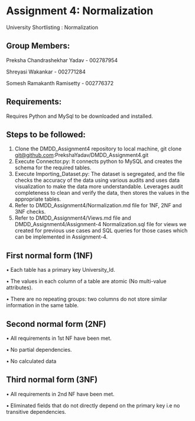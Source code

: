 # Assignment 4: Normalization

  University Shortlisting : Normalization

## Group Members:

  Preksha Chandrashekhar Yadav - 002787954

  Shreyasi Wakankar - 002771284

  Somesh Ramakanth Ramisetty - 002776372

## Requirements:

  Requires Python and MySql to be downloaded and installed.

## Steps to be followed:

1.	Clone the DMDD_Assignment4 repository to local machine,
    git clone git@github.com:PrekshaYadav/DMDD_Assignment4.git
2.	Execute Connector.py: It connects python to MySQL and creates the schema for the required tables.
3.	Execute Importing_Dataset.py: The dataset is segregated, and the file checks the accuracy of the data using various audits and uses data visualization to make the       data more understandable. Leverages audit completeness to clean and verify the data, then stores the values in the appropriate tables.
4.	Refer to DMDD_Assignment4/Normalization.md file for 1NF, 2NF and 3NF checks.
5.	Refer to DMDD_Assignment4/Views.md file and DMDD_Assignment4/Assignment-4 Normalization.sql file for views we created for previous use cases and SQL queries for         those cases which can be implemented in Assignment-4.

## First normal form (1NF)

•	Each table has a primary key University_Id.

•	The values in each column of a table are atomic (No multi-value attributes).

•	There are no repeating groups: two columns do not store similar information in the same table.

## Second normal form (2NF)

•	All requirements in 1st NF have been met.

•	No partial dependencies.

•	No calculated data

## Third normal form (3NF)

•	All requirements in 2nd NF have been met.

•	Eliminated fields that do not directly depend on the primary key i.e no transitive dependencies.


